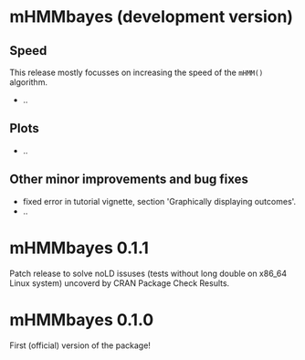 
# mHMMbayes (development version)
## Speed
This release mostly focusses on increasing the speed of the `mHMM()` algorithm. 
* ..

## Plots
* ..

## Other minor improvements and bug fixes
* fixed error in tutorial vignette, section 'Graphically displaying outcomes'.
* ..


# mHMMbayes 0.1.1
Patch release to solve noLD issuses (tests without long double on x86_64 Linux system) uncoverd by CRAN Package Check Results.

# mHMMbayes 0.1.0 
First (official) version of the package! 

